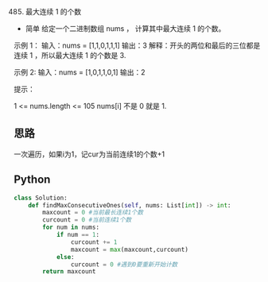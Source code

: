 485. 最大连续 1 的个数
- 简单
给定一个二进制数组 nums ， 计算其中最大连续 1 的个数。

示例 1：
输入：nums = [1,1,0,1,1,1]
输出：3
解释：开头的两位和最后的三位都是连续 1 ，所以最大连续 1 的个数是 3.

示例 2:
输入：nums = [1,0,1,1,0,1]
输出：2
 
提示：

1 <= nums.length <= 105
nums[i] 不是 0 就是 1.

## 思路
一次遍历，如果i为1，记cur为当前连续1的个数+1

## Python

```python
class Solution:
    def findMaxConsecutiveOnes(self, nums: List[int]) -> int:
        maxcount = 0 #当前最长连续1个数
        curcount = 0 #当前连续1个数
        for num in nums:
            if num == 1:
                curcount += 1
                maxcount = max(maxcount,curcount)
            else:
                curcount = 0 #遇到0要重新开始计数
        return maxcount
```

